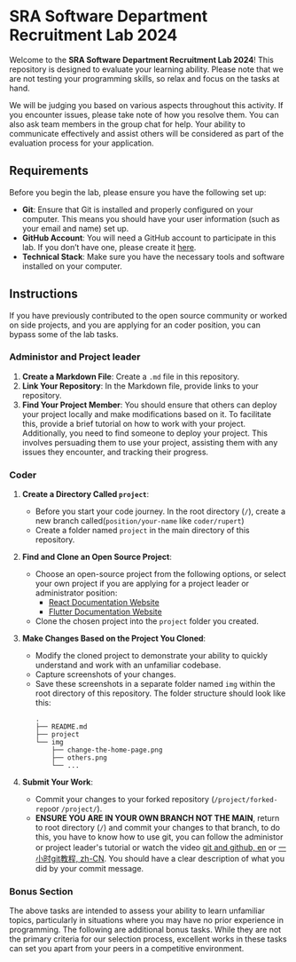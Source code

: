 # SRA Software Department Recruitment Lab 2024

Welcome to the **SRA Software Department Recruitment Lab 2024**! This repository is designed to evaluate your learning ability. Please note that we are not testing your programming skills, so relax and focus on the tasks at hand.

We will be judging you based on various aspects throughout this activity. If you encounter issues, please take note of how you resolve them. You can also ask team members in the group chat for help. Your ability to communicate effectively and assist others will be considered as part of the evaluation process for your application.

## Requirements

Before you begin the lab, please ensure you have the following set up:

- **Git**: Ensure that Git is installed and properly configured on your computer. This means you should have your user information (such as your email and name) set up.
- **GitHub Account**: You will need a GitHub account to participate in this lab. If you don’t have one, please create it [here](https://github.com/join).
- **Technical Stack**: Make sure you have the necessary tools and software installed on your computer. 


## Instructions

If you have previously contributed to the open source community or worked on side projects, and you are applying for an coder position, you can bypass some of the lab tasks.

### Administor and Project leader
1. **Create a Markdown File**: Create a `.md` file in this repository.
2. **Link Your Repository**: In the Markdown file, provide links to your repository.
3. **Find Your Project Member**: You should ensure that others can deploy your project locally and make modifications based on it. To facilitate this, provide a brief tutorial on how to work with your project. Additionally, you need to find someone to deploy your project. This involves persuading them to use your project, assisting them with any issues they encounter, and tracking their progress.

### Coder
1. **Create a Directory Called `project`**:
   - Before you start your code journey. In the root directory (`/`), create a new branch called(`position/your-name` like `coder/rupert`)
   - Create a folder named `project` in the main directory of this repository.

2. **Find and Clone an Open Source Project**:
   - Choose an open-source project from the following options, or select your own project if you are applying for a project leader or administrator position:
     - [React Documentation Website](https://github.com/reactjs/react.dev)
     - [Flutter Documentation Website](https://github.com/flutter/website)
   - Clone the chosen project into the `project` folder you created.

3. **Make Changes Based on the Project You Cloned**:
   - Modify the cloned project to demonstrate your ability to quickly understand and work with an unfamiliar codebase.
   - Capture screenshots of your changes.
   - Save these screenshots in a separate folder named `img` within the root directory of this repository. The folder structure should look like this:
     ```
     .
     ├── README.md
     ├── project
     └── img
         ├── change-the-home-page.png
         ├── others.png
         └── ...
     ```

4. **Submit Your Work**:
   - Commit your changes to your forked repository (`/project/forked-repo`or `/project/`).
   -  **ENSURE YOU ARE IN YOUR OWN BRANCH NOT THE MAIN**, return to root directory (`/`) and commit your changes to that branch, 
   to do this, you have to know how to use git, you can follow the administor or project leader's tutorial or watch the video
   [git and github, en](https://www.youtube.com/watch?v=hrTQipWp6co)
   or [一小时git教程, zh-CN](https://www.bilibili.com/video/BV1HM411377j/?spm_id_from=333.337.search-card.all.click). You should have a clear description of what you did by your commit message.
   
### Bonus Section

The above tasks are intended to assess your ability to learn unfamiliar topics, particularly in situations where you may have no prior experience in programming. The following are additional bonus tasks. While they are not the primary criteria for our selection process, excellent works in these tasks can set you apart from your peers in a competitive environment.







